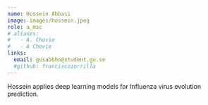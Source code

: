 ```yaml
---
name: Hossein Abbasi
image: images/hossein.jpeg
role: a_msc
# aliases:
#   - A. Chovie
#   - A Chovie
links:
  email: gusabbho@student.gu.se
  #github: franciscozorrilla
---
```


Hossein applies deep learning models for Influenza virus evolution prediction.
